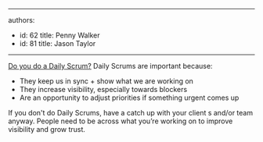 

---
authors:
  - id: 62
    title: Penny Walker
  - id: 81
    title: Jason Taylor
---




<span class='intro'> ​<a href="/_layouts/15/FIXUPREDIRECT.ASPX?WebId=3dfc0e07-e23a-4cbb-aac2-e778b71166a2&amp;TermSetId=07da3ddf-0924-4cd2-a6d4-a4809ae20160&amp;TermId=731a3f5d-a266-4944-876c-a45afa82832f">​Do you do a Daily Scrum?</a>&#160;Daily Scrums are important because&#58;<br> </span>

<p></p><ul><li>They keep us in sync +&#160;show what we are working on<br></li><li>They ​increase visibility, especially towards blockers<br></li><li>Are an opportunity to adjust priorities if something urgent comes up<br></li></ul>If you don't do Daily Scrums, have a catch up with your client s and/or team anyway. People need to be across what you’re working on to improve visibility and grow trust.<br><p></p>


